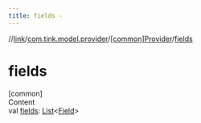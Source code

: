 ```yaml
---
title: fields -
---
```

//[link](../../index.md)/[com.tink.model.provider](../index.md)/[[common]Provider](index.md)/[fields](fields.md)



# fields  
[common]  
Content  
val [fields](fields.md): [List](https://kotlinlang.org/api/latest/jvm/stdlib/kotlin.collections/-list/index.html)<[Field](../../com.tink.model.misc/[common]-field/index.md)>  



